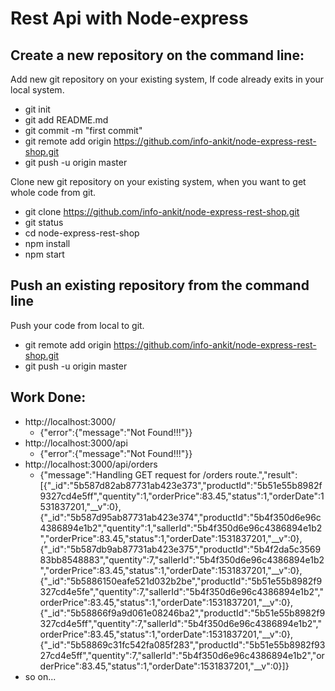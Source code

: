 # Rest Api with Node-express


## Create a new repository on the command line:

Add new git repository on your existing system, If code already exits in your local system.

* git init
* git add README.md
* git commit -m "first commit"
* git remote add origin https://github.com/info-ankit/node-express-rest-shop.git
* git push -u origin master

Clone new git repository on your existing system, when you want to get whole code from git.

* git clone https://github.com/info-ankit/node-express-rest-shop.git
* git status
* cd node-express-rest-shop
* npm install
* npm start

## Push an existing repository from the command line

Push your code from local to git.

* git remote add origin https://github.com/info-ankit/node-express-rest-shop.git
* git push -u origin master


## Work Done:

* http://localhost:3000/
    * {"error":{"message":"Not Found!!!"}}
* http://localhost:3000/api
    * {"error":{"message":"Not Found!!!"}}
* http://localhost:3000/api/orders
    * {"message":"Handling GET request for /orders route.","result":[{"_id":"5b587d82ab87731ab423e373","productId":"5b51e55b8982f9327cd4e5ff","quentity":1,"orderPrice":83.45,"status":1,"orderDate":1531837201,"__v":0},{"_id":"5b587d95ab87731ab423e374","productId":"5b4f350d6e96c4386894e1b2","quentity":1,"sallerId":"5b4f350d6e96c4386894e1b2","orderPrice":83.45,"status":1,"orderDate":1531837201,"__v":0},{"_id":"5b587db9ab87731ab423e375","productId":"5b4f2da5c356983bb8548883","quentity":7,"sallerId":"5b4f350d6e96c4386894e1b2","orderPrice":83.45,"status":1,"orderDate":1531837201,"__v":0},{"_id":"5b5886150eafe521d032b2be","productId":"5b51e55b8982f9327cd4e5fe","quentity":7,"sallerId":"5b4f350d6e96c4386894e1b2","orderPrice":83.45,"status":1,"orderDate":1531837201,"__v":0},{"_id":"5b58866f9a9d061e08246ba2","productId":"5b51e55b8982f9327cd4e5ff","quentity":7,"sallerId":"5b4f350d6e96c4386894e1b2","orderPrice":83.45,"status":1,"orderDate":1531837201,"__v":0},{"_id":"5b58869c31fc542fa085f283","productId":"5b51e55b8982f9327cd4e5ff","quentity":7,"sallerId":"5b4f350d6e96c4386894e1b2","orderPrice":83.45,"status":1,"orderDate":1531837201,"__v":0}]}
* so on...